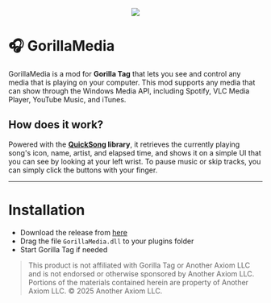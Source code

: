 ﻿<p align="center">
  <a href="#"><img src="https://i.imgur.com/Dsn5Smf.png"></a>
</p>

# 🎧 GorillaMedia
GorillaMedia is a mod for **Gorilla Tag** that lets you see and control any media that is playing on your computer. This mod supports any media that can show through the Windows Media API, including Spotify, VLC Media Player, YouTube Music, and iTunes.

## How does it work?
Powered with the **[QuickSong](https://github.com/iiDk-the-actual/QuickSong) library**, it retrieves the currently playing song's icon, name, artist, and elapsed time, and shows it on a simple UI that you can see by looking at your left wrist.
To pause music or skip tracks, you can simply click the buttons with your finger.

---

# Installation

- Download the release from [here](https://github.com/iiDk-the-actual/GorillaMedia/releases/latest)
- Drag the file `GorillaMedia.dll` to your plugins folder
- Start Gorilla Tag if needed

> This product is not affiliated with Gorilla Tag or Another Axiom LLC and is not endorsed or otherwise sponsored by Another Axiom LLC. Portions of the materials contained herein are property of Another Axiom LLC. © 2025 Another Axiom LLC.
